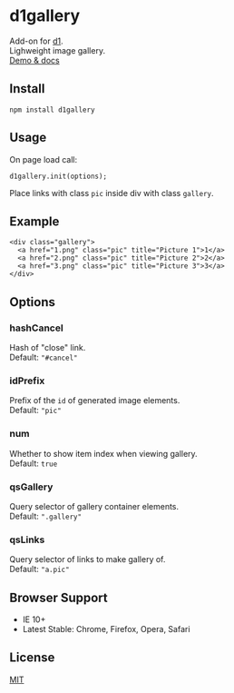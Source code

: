 # d1gallery

Add-on for [d1](https://github.com/vvvkor/d1).  
Lighweight image gallery.  
[Demo & docs](https://vvvkor.github.io/d1#gallery)

## Install

```
npm install d1gallery
```

## Usage

On page load call:
```
d1gallery.init(options);
```

Place links with class ``pic`` inside div with class ``gallery``.

## Example

```
<div class="gallery">
  <a href="1.png" class="pic" title="Picture 1">1</a>
  <a href="2.png" class="pic" title="Picture 2">2</a>
  <a href="3.png" class="pic" title="Picture 3">3</a>
</div>
```

## Options

### hashCancel

Hash of "close" link.  
Default: ``"#cancel"``

### idPrefix

Prefix of the ``id`` of generated image elements.  
Default: ``"pic"``

### num

Whether to show item index when viewing gallery.  
Default: ``true``

### qsGallery

Query selector of gallery container elements.  
Default: ``".gallery"``

### qsLinks

Query selector of links to make gallery of.  
Default: ``"a.pic"``

## Browser Support

* IE 10+
* Latest Stable: Chrome, Firefox, Opera, Safari

## License

[MIT](./LICENSE)
